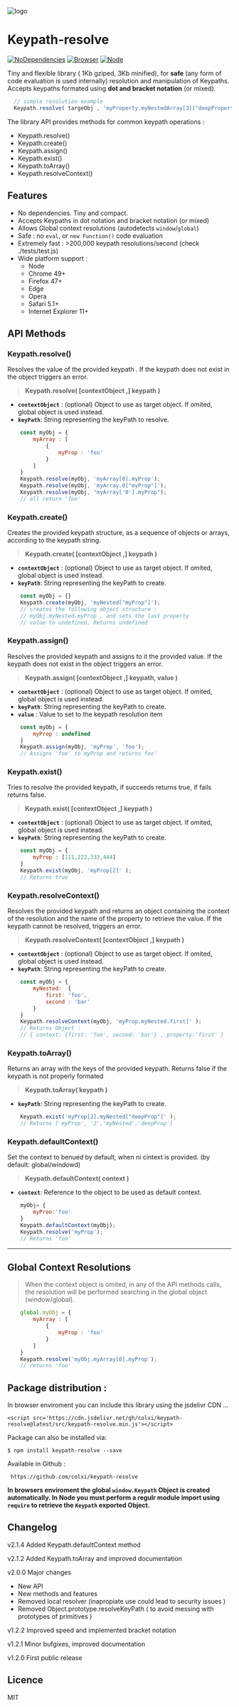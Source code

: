 ![logo](https://cdn.rawgit.com/colxi/keypath-resolve/f6782ad8/logo.png)

# Keypath-resolve
[![NoDependencies](https://img.shields.io/badge/dependencies-none-green.svg)](https://github.com/colxi/midi-parser-js)
[![Browser](https://img.shields.io/badge/browser-compatible-blue.svg)](https://github.com/colxi/midi-parser-js)
[![Node](https://img.shields.io/badge/node-compatible-brightgreen.svg)](https://www.npmjs.com/package/midi-parser-js)

Tiny and flexible library ( 1Kb gziped, 3Kb minified), for **safe** (any form  of code evaluation is used internally) resolution and manipulation of Keypaths. Accepts keypaths formated using **dot and bracket notation** (or mixed). 

```javascript
  // simple resolution example
  Keypath.resolve( targeObj , 'myProperty.myNestedArray[3]["deepProperty"]' )
```



The library API provides methods for common keypath operations :
- Keypath.resolve()
- Keypath.create()
- Keypath.assign()
- Keypath.exist()
- Keypath.toArray()  
- Keypath.resolveContext()

## Features 
- No dependencies. Tiny and compact.
- Accepts Keypaths in dot notation and bracket notation (or mixed)
- Allows Global context resolutions (autodetects `window`/`global`)
- Safe : no `eval`, or `new Function()` code evaluation
- Extremely fast : >200,000 keypath resolutions/second (check ./tests/test.js)
- Wide platform support : 
  - Node 
  - Chrome 49+
  - Firefox 47+
  - Edge
  - Opera
  - Safari 5.1+
  - Internet Explorer 11+

## API Methods

### Keypath.resolve()

Resolves the value of the provided keypath . If the keypath does not exist in the object triggers an error.
> **Keypath.resolve(  [contextObject ,]  keypath )**

- **`contextObject`** : (optional) Object to use as target object. If omited, global object is used instead.
- **`keyPath`**: String representing the keyPath to resolve.


```javascript
    const myObj = {
        myArray : [ 
            {
                myProp : 'foo'
            }
        ]
    }
    Keypath.resolve(myObj, 'myArray[0].myProp');   
    Keypath.resolve(myObj, 'myArray.0["myProp"]');   
    Keypath.resolve(myObj, "myArray['0'].myProp");   
    // all return 'foo'
```

### Keypath.create()
Creates the provided keypath structure, as a sequence of objects or arrays, according to the keypath string.

> **Keypath.create(  [contextObject ,]  keypath )**

- **`contextObject`** : (optional) Object to use as target object. If omited, global object is used instead.
- **`keyPath`**: String representing the keyPath to create.


```javascript
    const myObj = {}
    Keypath.create(myObj, 'myNested["myProp"]');   
    // creates the following object structure :
    // myObj.myNested.myProp , and sets the last property
    // value to undefined. Returns undefined
```

### Keypath.assign()
Resolves the provided keypath and assigns to it the provided value. If the keypath does not exist in the object triggers an error.

> **Keypath.assign(  [contextObject ,]  keypath, value )**

- **`contextObject`** : (optional) Object to use as target object. If omited, global object is used instead.
- **`keyPath`**: String representing the keyPath to create.
- **`value`** : Value to set to the keypath resolution item

```javascript
    const myObj = {
    	myProp : undefined
    }
    Keypath.assign(myObj, 'myProp', 'foo');   
    // Assigns 'foo' to myProp and returns foo'
```


### Keypath.exist()
Tries to resolve the provided keypath, if succeeds returns true, if fails returns false. 
> **Keypath.exist(  [contextObject ,]  keypath )**

- **`contextObject`** : (optional) Object to use as target object. If omited, global object is used instead.
- **`keyPath`**: String representing the keyPath to create.

```javascript
    const myObj = {
    	myProp : [111,222,333,444]
    }
    Keypath.exist(myObj, 'myProp[2]' );   
    // Returns true
```


### Keypath.resolveContext()
Resolves the provided keypath and returns an object containing the context of the resolution and the name of the property to retrieve the value. If the keypath cannot be resolved, triggers an error.
> **Keypath.resolveContext(  [contextObject ,]  keypath )**

- **`contextObject`** : (optional) Object to use as target object. If omited, global object is used instead.
- **`keyPath`**: String representing the keyPath to create.

```javascript
    const myObj = {
    	myNested:  {
            first: 'foo',
            second : 'bar'
        }
    }
    Keypath.resolveContext(myObj, 'myProp.myNested.first]' );   
    // Returns Object :
    // { context: {first: 'foo', second: 'bar'} , property:'first' }
```

### Keypath.toArray()
Returns an array with the keys of the provided keypath. Returns false if the keypath is not properly formated
> **Keypath.toArray( keypath )**

- **`keyPath`**: String representing the keyPath to create.

```javascript
    Keypath.exist('myProp[2].myNested["deepProp"]' );   
    // Returns ['myProp', '2','myNested','deepProp'] 
```

### Keypath.defaultContext()
Set the context to benued by default, when ni cintext is provided. (by default: global/windowd) 
> **Keypath.defaultContext( context )**

- **`context`**: Reference to the object to be used as default context.

```javascript
    myObj= {
        myProo:'foo'
    }
    Keypath.defaultContext(myObj);   
    Keypath.resolve('myProp');
    // Returns 'foo'
```
---

## Global Context Resolutions

> When the context object is omited, in any of the API methods calls, the resolution will be performed searching in the global object (window/global).



```javascript
    global.myObj = {
        myArray : [ 
            {
                myProp : 'foo'
            }
        ]
    }
    Keypath.resolve('myObj.myArray[0].myProp');   
    // returns 'foo'
```

## Package distribution :

In browser enviroment you can include this library using the jsdelivr CDN ...

```
<script src='https://cdn.jsdelivr.net/gh/colxi/keypath-resolve@latest/src/keypath-resolve.min.js'></script>
```

Package can also be installed via:

```
$ npm install keypath-resolve --save
```

Available in Github :
```
 https://github.com/colxi/keypath-resolve
```

**In browsers enviroment the global `window.Keypath`  Object is created automatically.  In Node you must perform a regulr module import using  `require` to retrieve the  `Keypath`  exported Object.**

## Changelog
v2.1.4 Added Keypath.defaultContext method

v2.1.2 Added Keypath.toArray and improved documentation

v2.0.0 Major changes 

- New API  
- New methods and features
- Removed local resolver (inapropiate use could lead to security issues )
- Removed Object.prototype.resolveKeyPath ( to avoid messing with prototypes of primitives )

v1.2.2 Improved speed and implemented bracket notation

v1.2.1 Minor bufgixes, improved documentation

v1.2.0 First public release

## Licence 
MIT
